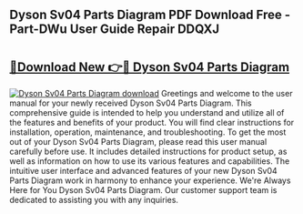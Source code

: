 ## Dyson Sv04 Parts Diagram PDF Download Free - Part-DWu User Guide Repair DDQXJ

# <h2><a href="http://dfhjeqj.blite.top/?on=Dyson+Sv04+Parts+Diagram">🔗Download New 👉🔴 Dyson Sv04 Parts Diagram</a></h2>

[![Dyson Sv04 Parts Diagram download](https://i.imgur.com/lujVjoI.png)](http://dfhjeqj.blite.top/?on=Dyson+Sv04+Parts+Diagram)
Greetings and welcome to the user manual for your newly received Dyson Sv04 Parts Diagram. This comprehensive guide is intended to help you understand and utilize all of the features and benefits of your product. You will find clear instructions for installation, operation, maintenance, and troubleshooting. To get the most out of your Dyson Sv04 Parts Diagram, please read this user manual carefully before use. It includes detailed instructions for product setup, as well as information on how to use its various features and capabilities. The intuitive user interface and advanced features of your new Dyson Sv04 Parts Diagram work in harmony to enhance your experience. We're Always Here for You Dyson Sv04 Parts Diagram. Our customer support team is dedicated to assisting you with any inquiries.
